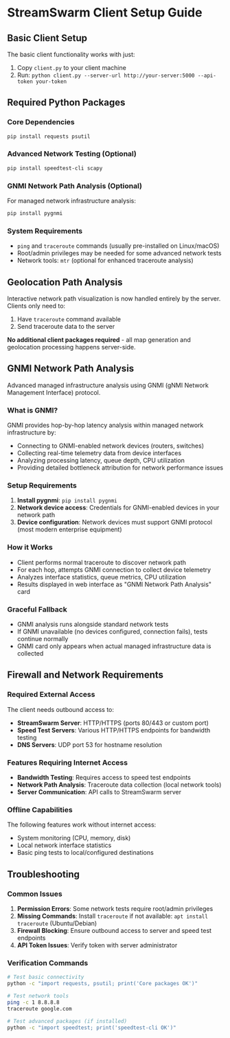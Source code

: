 # StreamSwarm Client Setup Guide

## Basic Client Setup

The basic client functionality works with just:
1. Copy `client.py` to your client machine
2. Run: `python client.py --server-url http://your-server:5000 --api-token your-token`

## Required Python Packages

### Core Dependencies
```bash
pip install requests psutil
```

### Advanced Network Testing (Optional)
```bash
pip install speedtest-cli scapy
```

### GNMI Network Path Analysis (Optional)
For managed network infrastructure analysis:
```bash
pip install pygnmi
```

### System Requirements
- `ping` and `traceroute` commands (usually pre-installed on Linux/macOS)
- Root/admin privileges may be needed for some advanced network tests
- Network tools: `mtr` (optional for enhanced traceroute analysis)

## Geolocation Path Analysis

Interactive network path visualization is now handled entirely by the server. Clients only need to:
1. Have `traceroute` command available
2. Send traceroute data to the server

**No additional client packages required** - all map generation and geolocation processing happens server-side.

## GNMI Network Path Analysis

Advanced managed infrastructure analysis using GNMI (gNMI Network Management Interface) protocol.

### What is GNMI?
GNMI provides hop-by-hop latency analysis within managed network infrastructure by:
- Connecting to GNMI-enabled network devices (routers, switches)
- Collecting real-time telemetry data from device interfaces
- Analyzing processing latency, queue depth, CPU utilization
- Providing detailed bottleneck attribution for network performance issues

### Setup Requirements
1. **Install pygnmi**: `pip install pygnmi`
2. **Network device access**: Credentials for GNMI-enabled devices in your network path
3. **Device configuration**: Network devices must support GNMI protocol (most modern enterprise equipment)

### How it Works
- Client performs normal traceroute to discover network path
- For each hop, attempts GNMI connection to collect device telemetry
- Analyzes interface statistics, queue metrics, CPU utilization
- Results displayed in web interface as "GNMI Network Path Analysis" card

### Graceful Fallback
- GNMI analysis runs alongside standard network tests
- If GNMI unavailable (no devices configured, connection fails), tests continue normally
- GNMI card only appears when actual managed infrastructure data is collected

## Firewall and Network Requirements

### Required External Access
The client needs outbound access to:
- **StreamSwarm Server**: HTTP/HTTPS (ports 80/443 or custom port)
- **Speed Test Servers**: Various HTTP/HTTPS endpoints for bandwidth testing
- **DNS Servers**: UDP port 53 for hostname resolution

### Features Requiring Internet Access
- **Bandwidth Testing**: Requires access to speed test endpoints
- **Network Path Analysis**: Traceroute data collection (local network tools)
- **Server Communication**: API calls to StreamSwarm server

### Offline Capabilities
The following features work without internet access:
- System monitoring (CPU, memory, disk)
- Local network interface statistics
- Basic ping tests to local/configured destinations

## Troubleshooting

### Common Issues
1. **Permission Errors**: Some network tests require root/admin privileges
2. **Missing Commands**: Install `traceroute` if not available: `apt install traceroute` (Ubuntu/Debian)
3. **Firewall Blocking**: Ensure outbound access to server and speed test endpoints
4. **API Token Issues**: Verify token with server administrator

### Verification Commands
```bash
# Test basic connectivity
python -c "import requests, psutil; print('Core packages OK')"

# Test network tools
ping -c 1 8.8.8.8
traceroute google.com

# Test advanced packages (if installed)
python -c "import speedtest; print('speedtest-cli OK')"
```